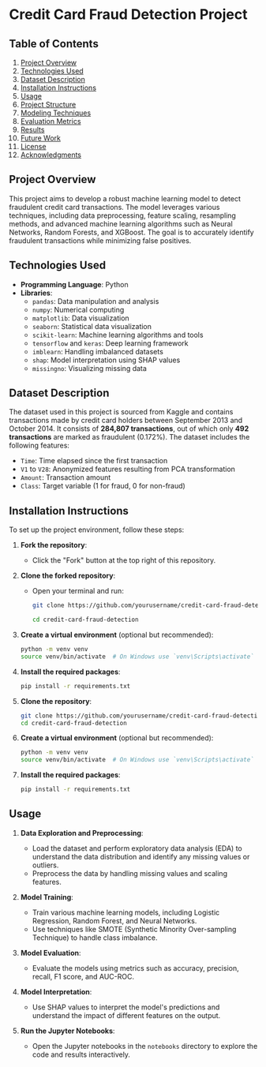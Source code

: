 # Credit Card Fraud Detection Project

## Table of Contents
1. [Project Overview](#project-overview)
2. [Technologies Used](#technologies-used)
3. [Dataset Description](#dataset-description)
4. [Installation Instructions](#installation-instructions)
5. [Usage](#usage)
6. [Project Structure](#project-structure)
7. [Modeling Techniques](#modeling-techniques)
8. [Evaluation Metrics](#evaluation-metrics)
9. [Results](#results)
10. [Future Work](#future-work)
11. [License](#license)
12. [Acknowledgments](#acknowledgments)

## Project Overview
This project aims to develop a robust machine learning model to detect fraudulent credit card transactions. The model leverages various techniques, including data preprocessing, feature scaling, resampling methods, and advanced machine learning algorithms such as Neural Networks, Random Forests, and XGBoost. The goal is to accurately identify fraudulent transactions while minimizing false positives.

## Technologies Used
- **Programming Language**: Python
- **Libraries**:
  - `pandas`: Data manipulation and analysis
  - `numpy`: Numerical computing
  - `matplotlib`: Data visualization
  - `seaborn`: Statistical data visualization
  - `scikit-learn`: Machine learning algorithms and tools
  - `tensorflow` and `keras`: Deep learning framework
  - `imblearn`: Handling imbalanced datasets
  - `shap`: Model interpretation using SHAP values
  - `missingno`: Visualizing missing data

## Dataset Description
The dataset used in this project is sourced from Kaggle and contains transactions made by credit card holders between September 2013 and October 2014. It consists of **284,807 transactions**, out of which only **492 transactions** are marked as fraudulent (0.172%). The dataset includes the following features:
- `Time`: Time elapsed since the first transaction
- `V1` to `V28`: Anonymized features resulting from PCA transformation
- `Amount`: Transaction amount
- `Class`: Target variable (1 for fraud, 0 for non-fraud)

## Installation Instructions
To set up the project environment, follow these steps:

1. **Fork the repository**:
   - Click the "Fork" button at the top right of this repository.

2. **Clone the forked repository**:
   - Open your terminal and run:
     ```bash
     git clone https://github.com/yourusername/credit-card-fraud-detection.git
     
     cd credit-card-fraud-detection
     ```

3. **Create a virtual environment** (optional but recommended):
   ```bash
   python -m venv venv
   source venv/bin/activate  # On Windows use `venv\Scripts\activate`
   ```

4. **Install the required packages**:
   ```bash
   pip install -r requirements.txt
   ```


1. **Clone the repository**:
   ```bash
   git clone https://github.com/yourusername/credit-card-fraud-detection.git
   cd credit-card-fraud-detection
   ```

2. **Create a virtual environment** (optional but recommended):
   ```bash
   python -m venv venv
   source venv/bin/activate  # On Windows use `venv\Scripts\activate`
   ```

3. **Install the required packages**:
   ```bash
   pip install -r requirements.txt
   ```

## Usage
1. **Data Exploration and Preprocessing**:
   - Load the dataset and perform exploratory data analysis (EDA) to understand the data distribution and identify any missing values or outliers.
   - Preprocess the data by handling missing values and scaling features.

2. **Model Training**:
   - Train various machine learning models, including Logistic Regression, Random Forest, and Neural Networks.
   - Use techniques like SMOTE (Synthetic Minority Over-sampling Technique) to handle class imbalance.

3. **Model Evaluation**:
   - Evaluate the models using metrics such as accuracy, precision, recall, F1 score, and AUC-ROC.

4. **Model Interpretation**:
   - Use SHAP values to interpret the model's predictions and understand the impact of different features on the output.

5. **Run the Jupyter Notebooks**:
   - Open the Jupyter notebooks in the `notebooks` directory to explore the code and results interactively.
